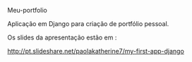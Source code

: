  Meu-portfolio

 Aplicação em Django para criação de portfólio pessoal.

Os slides da apresentação estão em :

http://pt.slideshare.net/paolakatherine7/my-first-app-django
